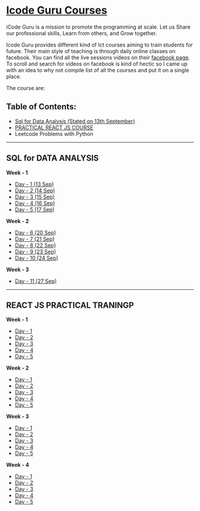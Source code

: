 # [Icode Guru Courses](https://icodeguru.weebly.com/)

iCode Guru is a mission to promote the programming at scale.
Let us Share our professional skills, Learn from others, and Grow together.

Icode Guru provides different kind of Ict courses aiming to train students for future. Their main style of teaching is through daily online classes on facebook. You can find all the live sessions videos on their [facebook page](https://web.facebook.com/iCodeguru). To scroll and search for videos on facebook is kind of hectic so I came up with an idea to why not compile list of all the courses and put it on a single place.

The course are:

## Table of Contents:

- [Sql for Data Analysis (Stated on 13th September)](#sql)
- [PRACTICAL REACT JS COURSE](#js)
- Leetcode Problems with Python


-----









## <a id ='sql'>SQL for DATA ANALYSIS</a>
**Week - 1**
- [Day - 1 (13 Sep)](https://web.facebook.com/iCodeguru/videos/558039635250390)
- [Day - 2 (14 Sep)](https://web.facebook.com/iCodeguru/videos/542684460354752)
- [Day - 3 (15 Sep)](https://web.facebook.com/iCodeguru/videos/889381791987995)
- [Day - 4 (16 Sep)](https://web.facebook.com/iCodeguru/videos/1270650103375202)
- [Day - 5 (17 Sep)](https://web.facebook.com/iCodeguru/videos/221133176653707)

**Week - 2**
- [Day - 6 (20 Sep)](https://web.facebook.com/iCodeguru/videos/1485371488494548)
- [Day - 7 (21 Sep)](https://web.facebook.com/iCodeguru/videos/816203635712758)
- [Day - 8 (22 Sep)](https://web.facebook.com/iCodeguru/videos/227021412811647)
- [Day - 9 (23 Sep)](https://web.facebook.com/iCodeguru/videos/193263296126468)
- [Day - 10 (24 Sep)](https://web.facebook.com/iCodeguru/videos/193263296126468)

**Week - 3**
- [Day - 11 (27 Sep)](https://web.facebook.com/iCodeguru/videos/244376190957055)




--------







## <a id ='js'>REACT JS PRACTICAL TRANINGP</a>

**Week - 1**
- [Day - 1](https://web.facebook.com/watch/live/?ref=search&v=406642270685501)
- [Day - 2](https://web.facebook.com/watch/live/?ref=search&v=4104447996336967)
- [Day - 3](https://fb.watch/8GsOnpv5-J/)
- [Day - 4](https://fb.watch/8GsohBJFnt/)
- [Day - 5](https://fb.watch/8GsMqQEYuI/)

**Week - 2**
- [Day - 1](https://fb.watch/8GsFSWZu-g/)
- [Day - 2](https://fb.watch/8GsPrw3FQq/)
- [Day - 3](https://fb.watch/8GsQ_xnwzc/)
- [Day - 4]()
- [Day - 5](https://fb.watch/8GsTo99z0v/)

**Week - 3**
- [Day - 1](https://fb.watch/8GsHBBC_4_/)
- [Day - 2]()
- [Day - 3]()
- [Day - 4]()
- [Day - 5]()

**Week - 4**
- [Day - 1]()
- [Day - 2](https://fb.watch/8GsREW1R-U/)
- [Day - 3](https://fb.watch/8GsSuZufxg/)
- [Day - 4]()
- [Day - 5]()
